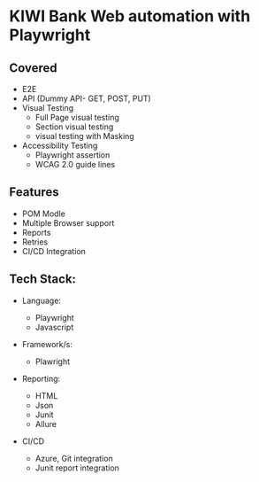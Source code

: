 
# KIWI Bank Web automation with Playwright 

## Covered

- E2E
- API (Dummy API- GET, POST, PUT)
- Visual Testing
    * Full Page visual testing
    * Section visual testing
    * visual testing with Masking
- Accessibility Testing
    * Playwright assertion  
    * WCAG 2.0 guide lines

## Features

- POM Modle
- Multiple Browser support
- Reports
- Retries
- CI/CD Integration


## Tech Stack:

- Language:
    - Playwright
    - Javascript

- Framework/s:
    - Plawright


- Reporting:
    - HTML
    - Json
    - Junit
    - Allure

- CI/CD
    - Azure, Git integration
    - Junit report integration




